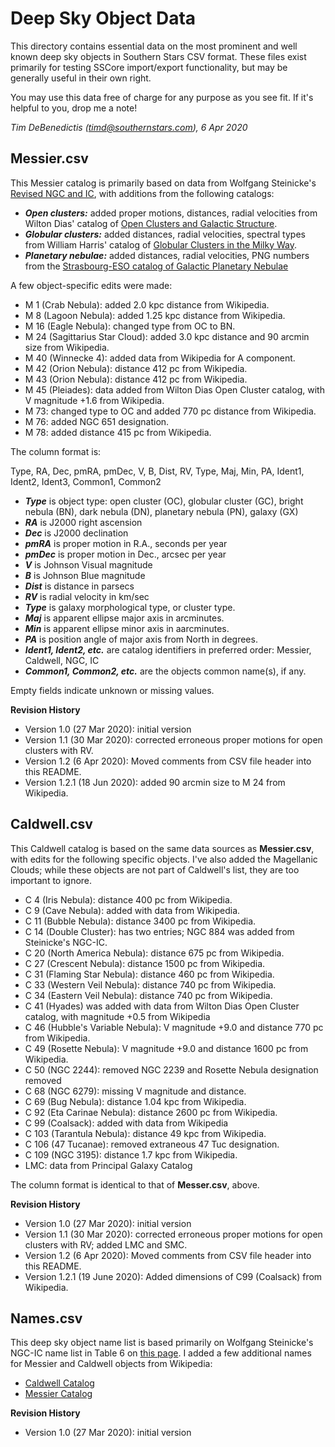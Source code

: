 Deep Sky Object Data
====================

This directory contains essential data on the most prominent and well known deep sky objects in Southern Stars CSV format.  These files exist primarily for testing SSCore import/export functionality, but may be generally useful in their own right.

You may use this data free of charge for any purpose as you see fit.  If it's helpful to you, drop me a note!

_Tim DeBenedictis (timd@southernstars.com), 6 Apr 2020_

Messier.csv
-----------

This Messier catalog is primarily based on data from Wolfgang Steinicke's [Revised NGC and IC](http://www.klima-luft.de/steinicke/index_e.htm), with additions from the following catalogs:

- **_Open clusters:_** added proper motions, distances, radial velocities from Wilton Dias' catalog of [Open Clusters and Galactic Structure](https://wilton.unifei.edu.br/ocdb/clusters.txt).
- **_Globular clusters:_** added distances, radial velocities, spectral types from William Harris' catalog of [Globular Clusters in the Milky Way](http://physwww.mcmaster.ca/~harris/mwgc.dat).
- **_Planetary nebulae:_** added distances, radial velocities, PNG numbers from the [Strasbourg-ESO catalog of Galactic Planetary Nebulae](https://cdsarc.unistra.fr/ftp/V/84)

A few object-specific edits were made:

- M 1 (Crab Nebula): added 2.0 kpc distance from Wikipedia.
- M 8 (Lagoon Nebula): added 1.25 kpc distance from Wikipedia.
- M 16 (Eagle Nebula): changed type from OC to BN.
- M 24 (Sagittarius Star Cloud): added 3.0 kpc distance and 90 arcmin size from Wikipedia.
- M 40 (Winnecke 4): added data from Wikipedia for A component.
- M 42 (Orion Nebula): distance 412 pc from Wikipedia.
- M 43 (Orion Nebula): distance 412 pc from Wikipedia.
- M 45 (Pleiades): data added from Wilton Dias Open Cluster catalog, with V magnitude +1.6 from Wikipedia.
- M 73: changed type to OC and added 770 pc distance from Wikipedia.
- M 76: added NGC 651 designation.
- M 78: added distance 415 pc from Wikipedia.

The column format is:

Type, RA, Dec, pmRA, pmDec, V, B, Dist, RV, Type, Maj, Min, PA, Ident1, Ident2, Ident3, Common1, Common2

- **_Type_** is object type: open cluster (OC), globular cluster (GC), bright nebula (BN), dark nebula (DN), planetary nebula (PN), galaxy (GX)
- **_RA_** is J2000 right ascension
- **_Dec_** is J2000 declination
- **_pmRA_** is proper motion in R.A., seconds per year
- **_pmDec_** is proper motion in Dec., arcsec per year
- **_V_** is Johnson Visual magnitude
- **_B_** is Johnson Blue magnitude
- **_Dist_** is distance in parsecs
- **_RV_** is radial velocity in km/sec
- **_Type_** is galaxy morphological type, or cluster type.
- **_Maj_** is apparent ellipse major axis in arcminutes.
- **_Min_** is apparent ellipse minor axis in aarcminutes.
- **_PA_** is position angle of major axis from North in degrees.
- **_Ident1, Ident2, etc._** are catalog identifiers in preferred order: Messier, Caldwell, NGC, IC
- **_Common1, Common2, etc._** are the objects common name(s), if any.

Empty fields indicate unknown or missing values.

**Revision History**

- Version 1.0 (27 Mar 2020): initial version
- Version 1.1 (30 Mar 2020): corrected erroneous proper motions for open clusters with RV.
- Version 1.2 (6 Apr 2020): Moved comments from CSV file header into this README.
- Version 1.2.1 (18 Jun 2020): added 90 arcmin size to M 24 from Wikipedia.

Caldwell.csv
------------

This Caldwell catalog is based on the same data sources as **Messier.csv**, with edits for the  following specific objects. I've also added the Magellanic Clouds; while these objects are not part of Caldwell's list, they are too important to ignore.

- C 4 (Iris Nebula): distance 400 pc from Wikipedia.
- C 9 (Cave Nebula): added with data from Wikipedia.
- C 11 (Bubble Nebula): distance 3400 pc from Wikipedia.
- C 14 (Double Cluster): has two entries; NGC 884 was added from Steinicke's NGC-IC.
- C 20 (North America Nebula): distance 675 pc from Wikipedia.
- C 27 (Crescent Nebula): distance 1500 pc from Wikipedia.
- C 31 (Flaming Star Nebula): distance 460 pc from Wikipedia.
- C 33 (Western Veil Nebula): distance 740 pc from Wikipedia.
- C 34 (Eastern Veil Nebula): distance 740 pc from Wikipedia.
- C 41 (Hyades) was added with data from Wilton Dias Open Cluster catalog, with magnitude +0.5 from Wikipedia
- C 46 (Hubble's Variable Nebula): V magnitude +9.0 and distance 770 pc from Wikipedia.
- C 49 (Rosette Nebula): V magnitude +9.0 and distance 1600 pc from Wikipedia.
- C 50 (NGC 2244): removed NGC 2239 and Rosette Nebula designation removed
- C 68 (NGC 6279): missing V magnitude and distance.
- C 69 (Bug Nebula): distance 1.04 kpc from Wikipedia.
- C 92 (Eta Carinae Nebula): distance 2600 pc from Wikipedia.
- C 99 (Coalsack): added with data from Wikipedia
- C 103 (Tarantula Nebula): distance 49 kpc from Wikipedia.
- C 106 (47 Tucanae): removed extraneous 47 Tuc designation.
- C 109 (NGC 3195): distance 1.7 kpc from Wikipedia.
- LMC: data from Principal Galaxy Catalog

The column format is identical to that of **Messer.csv**, above.

**Revision History**

- Version 1.0 (27 Mar 2020): initial version
- Version 1.1 (30 Mar 2020): corrected erroneous proper motions for open clusters with RV; added LMC and SMC.
- Version 1.2 (6 Apr 2020): Moved comments from CSV file header into this README.
- Version 1.2.1 (19 June 2020): Added dimensions of C99 (Coalsack) from Wikipedia.

Names.csv
---------

This deep sky object name list is based primarily on Wolfgang Steinicke's NGC-IC name list in Table 6 on [this page](http://www.klima-luft.de/steinicke/index_e.htm).  I added a few additional names for Messier and Caldwell objects from Wikipedia:

- [Caldwell Catalog](https://en.wikipedia.org/wiki/Caldwell_catalogue)
- [Messier Catalog](https://en.wikipedia.org/wiki/Messier_object)

**Revision History**

- Version 1.0 (27 Mar 2020): initial version
